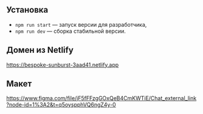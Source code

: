 ## Установка

- `npm run start` — запуск версии для разработчика,
- `npm run dev` — сборка стабильной версии.

## Домен из Netlify
https://bespoke-sunburst-3aad41.netlify.app

## Макет
https://www.figma.com/file/jF5fFFzgGOxQeB4CmKWTiE/Chat_external_link?node-id=1%3A2&t=q5oyspphVQ6ngZ4y-0

